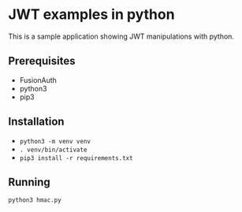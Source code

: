 # JWT examples in python

This is a sample application showing JWT manipulations with python.

## Prerequisites

* FusionAuth
* python3
* pip3

## Installation

* `python3 -m venv venv`
* `. venv/bin/activate`
* `pip3 install -r requirements.txt`

## Running

`python3 hmac.py`

